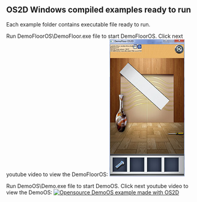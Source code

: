 ## OS2D Windows compiled examples ready to run

Each example folder contains executable file ready to run.

Run DemoFloorOS\DemoFloor.exe file to start DemoFloorOS. Click next youtube video to view the DemoFloorOS:
[![Opensource DemoFloorOS example made with OS2D, level 2](DemoFloorOS\DemoFloor.jpg)](http://www.youtube.com/watch?v=rJRRq-x2uBI)

Run DemoOS\Demo.exe file to start DemoOS. Click next youtube video to view the DemoOS:
[![Opensource DemoOS example made with OS2D](http://img.youtube.com/vi/w8IdHx2uq0c/0.jpg)](http://www.youtube.com/watch?v=w8IdHx2uq0c)
